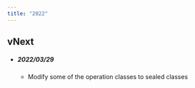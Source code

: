 ```yaml
---
title: "2022"
---  
```


## vNext

 - ##### 2022/03/29

   - Modify some of the operation classes to sealed classes